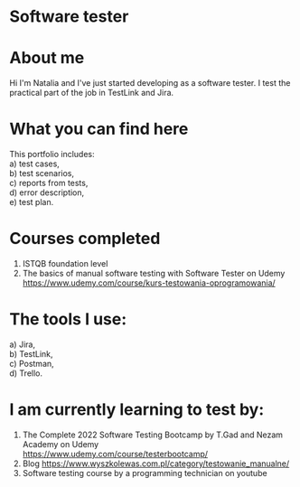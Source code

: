# Software tester
 
# About me
Hi I'm Natalia and I've just started developing as a software tester. I test the practical part of the job in TestLink and Jira.
 
# What you can find here
This portfolio includes:<br />
a) test cases,<br />
b) test scenarios,<br />
c) reports from tests,<br />
d) error description,<br />
e) test plan.<br />

# Courses completed
1. ISTQB foundation level
2. The basics of manual software testing with Software Tester on Udemy <br /> https://www.udemy.com/course/kurs-testowania-oprogramowania/

# The tools I use:
a) Jira, <br />
b) TestLink, <br /> 
c) Postman, <br />
d) Trello.

# I am currently learning to test by:
1. The Complete 2022 Software Testing Bootcamp by T.Gad and Nezam Academy on Udemy <br /> https://www.udemy.com/course/testerbootcamp/
3. Blog https://www.wyszkolewas.com.pl/category/testowanie_manualne/
4. Software testing course by a programming technician on youtube 
